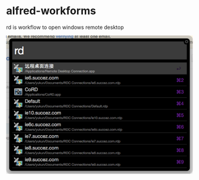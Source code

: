 alfred-workforms
================
rd is workflow to open windows remote desktop

![demo-1.png](https://raw.githubusercontent.com/yukun/alfred-workforms/master/rd/demo-1.png)